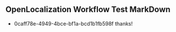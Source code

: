 ## OpenLocalization Workflow Test MarkDown
* 0caff78e-4949-4bce-bf1a-bcd1b1fb598f thanks!

<!--HONumber=Jul16_HO2-->


